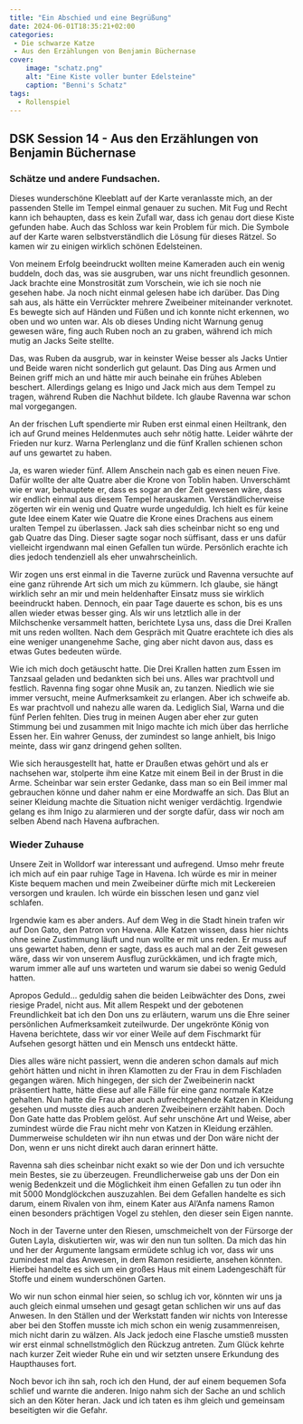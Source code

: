 ```yaml
---
title: "Ein Abschied und eine Begrüßung"
date: 2024-06-01T18:35:21+02:00
categories:
 - Die schwarze Katze
 - Aus den Erzählungen von Benjamin Büchernase
cover:
    image: "schatz.png"
    alt: "Eine Kiste voller bunter Edelsteine"
    caption: "Benni's Schatz"
tags:
  - Rollenspiel
---
```



## DSK Session 14 - Aus den Erzählungen von Benjamin Büchernase

### Schätze und andere Fundsachen.

Dieses wunderschöne Kleeblatt auf der Karte veranlasste mich, an der passenden Stelle im Tempel einmal genauer zu suchen. Mit Fug und Recht kann ich behaupten, dass es kein Zufall war, dass ich genau dort diese Kiste gefunden habe. Auch das Schloss war kein Problem für mich. Die Symbole auf der Karte waren selbstverständlich die Lösung für dieses Rätzel. So kamen wir zu einigen wirklich schönen Edelsteinen.

Von meinem Erfolg beeindruckt wollten meine Kameraden auch ein wenig buddeln, doch das, was sie ausgruben, war uns nicht freundlich gesonnen. Jack brachte eine Monstrosität zum Vorschein, wie ich sie noch nie gesehen habe. Ja noch nicht einmal gelesen habe ich darüber. Das Ding sah aus, als hätte ein Verrückter mehrere Zweibeiner miteinander verknotet. Es bewegte sich auf Händen und Füßen und ich konnte nicht erkennen, wo oben und wo unten war. Als ob dieses Unding nicht Warnung genug gewesen wäre, fing auch Ruben noch an zu graben, während ich mich mutig an Jacks Seite stellte.

Das, was Ruben da ausgrub, war in keinster Weise besser als Jacks Untier und Beide waren nicht sonderlich gut gelaunt. Das Ding aus Armen und Beinen griff mich an und hätte mir auch beinahe ein frühes Ableben beschert. Allerdings gelang es Inigo und Jack mich aus dem Tempel zu tragen, während Ruben die Nachhut bildete. Ich glaube Ravenna war schon mal vorgegangen.

An der frischen Luft spendierte mir Ruben erst einmal einen Heiltrank, den ich auf Grund meines Heldenmutes auch sehr nötig hatte. Leider währte der Frieden nur kurz. Warna Perlenglanz und die fünf Krallen schienen schon auf uns gewartet zu haben.

Ja, es waren wieder fünf. Allem Anschein nach gab es einen neuen Five. Dafür wollte der alte Quatre aber die Krone von Toblin haben. Unverschämt wie er war, behauptete er, dass es sogar an der Zeit gewesen wäre, dass wir endlich einmal aus diesem Tempel herauskamen. Verständlicherweise zögerten wir ein wenig und Quatre wurde ungeduldig. Ich hielt es für keine gute Idee einem Kater wie Quatre die Krone eines Drachens aus einem uralten Tempel zu überlassen. Jack sah dies scheinbar nicht so eng und gab Quatre das Ding. Dieser sagte sogar noch süffisant, dass er uns dafür vielleicht irgendwann mal einen Gefallen tun würde. Persönlich erachte ich dies jedoch tendenziell als eher unwahrscheinlich.

Wir zogen uns erst einmal in die Taverne zurück und Ravenna versuchte auf eine ganz rührende Art sich um mich zu kümmern. Ich glaube, sie hängt wirklich sehr an mir und mein heldenhafter Einsatz muss sie wirklich beeindruckt haben. Dennoch, ein paar Tage dauerte es schon, bis es uns allen wieder etwas besser ging. Als wir uns letztlich alle in der Milchschenke versammelt hatten, berichtete Lysa uns, dass die Drei Krallen mit uns reden wollten. Nach dem Gespräch mit Quatre erachtete ich dies als eine weniger unangenehme Sache, ging aber nicht davon aus, dass es etwas Gutes bedeuten würde.

Wie ich mich doch getäuscht hatte. Die Drei Krallen hatten zum Essen im Tanzsaal geladen und bedankten sich bei uns. Alles war prachtvoll und festlich. Ravenna fing sogar ohne Musik an, zu tanzen. Niedlich wie sie immer versucht, meine Aufmerksamkeit zu erlangen. Aber ich schweife ab. Es war prachtvoll und nahezu alle waren da. Lediglich Sial, Warna und die fünf Perlen fehlten. Dies trug in meinen Augen aber eher zur guten Stimmung bei und zusammen mit Inigo machte ich mich über das herrliche Essen her.  Ein wahrer Genuss, der zumindest so lange anhielt, bis Inigo meinte, dass wir ganz dringend gehen sollten.

Wie sich herausgestellt hat, hatte er Draußen etwas gehört und als er nachsehen war, stolperte ihm eine Katze mit einem Beil in der Brust in die Arme. Scheinbar war sein erster Gedanke, dass man so ein Beil immer mal gebrauchen könne und daher nahm er eine Mordwaffe an sich. Das Blut an seiner Kleidung machte die Situation nicht weniger verdächtig. Irgendwie gelang es ihm Inigo zu alarmieren und der sorgte dafür, dass wir noch am selben Abend nach Havena aufbrachen.

### Wieder Zuhause

Unsere Zeit in Wolldorf war interessant und aufregend. Umso mehr freute ich mich auf ein paar ruhige Tage in Havena. Ich würde es mir in meiner Kiste bequem machen und mein Zweibeiner dürfte mich mit Leckereien versorgen und kraulen. Ich würde ein bisschen lesen und ganz viel schlafen.

Irgendwie kam es aber anders. Auf dem Weg in die Stadt hinein trafen wir auf Don Gato, den Patron von Havena. Alle Katzen wissen, dass hier nichts ohne seine Zustimmung läuft und nun wollte er mit uns reden. Er muss auf uns gewartet haben, denn er sagte, dass es auch mal an der Zeit gewesen wäre, dass wir von unserem Ausflug zurückkämen, und ich fragte mich, warum immer alle auf uns warteten und warum sie dabei so wenig Geduld hatten.

Apropos Geduld… geduldig sahen die beiden Leibwächter des Dons, zwei riesige Pradel, nicht aus. Mit allem Respekt und der gebotenen Freundlichkeit bat ich den Don uns zu erläutern, warum uns die Ehre seiner persönlichen Aufmerksamkeit zuteilwurde. Der ungekrönte König von Havena berichtete, dass wir vor einer Weile auf dem Fischmarkt für Aufsehen gesorgt hätten und ein Mensch uns entdeckt hätte.

Dies alles wäre nicht passiert, wenn die anderen schon damals auf mich gehört hätten und nicht in ihren Klamotten zu der Frau in dem Fischladen gegangen wären. Mich hingegen, der sich der Zweibeinerin nackt präsentiert hatte, hätte diese auf alle Fälle für eine ganz normale Katze gehalten. Nun hatte die Frau aber auch aufrechtgehende Katzen in Kleidung gesehen und musste dies auch anderen Zweibeinern erzählt haben. Doch Don Gate hatte das Problem gelöst. Auf sehr unschöne Art und Weise, aber zumindest würde die Frau nicht mehr von Katzen in Kleidung erzählen. Dummerweise schuldeten wir ihn nun etwas und der Don wäre nicht der Don, wenn er uns nicht direkt auch daran erinnert hätte.

Ravenna sah dies scheinbar nicht exakt so wie der Don und ich versuchte mein Bestes, sie zu überzeugen. Freundlicherweise gab uns der Don ein wenig Bedenkzeit und die Möglichkeit ihm einen Gefallen zu tun oder ihn mit 5000 Mondglöckchen auszuzahlen.  Bei dem Gefallen handelte es sich darum, einem Rivalen von ihm, einem Kater aus Al’Anfa namens Ramon einen besonders prächtigen Vogel zu stehlen, den dieser sein Eigen nannte.

Noch in der Taverne unter den Riesen, umschmeichelt von der Fürsorge der Guten Layla, diskutierten wir, was wir den nun tun sollten. Da mich das hin und her der Argumente langsam ermüdete schlug ich vor, dass wir uns zumindest mal das Anwesen, in dem Ramon residierte, ansehen könnten. Hierbei handelte es sich um ein großes Haus mit einem Ladengeschäft für Stoffe und einem wunderschönen Garten.

Wo wir nun schon einmal hier seien, so schlug ich vor, könnten wir uns ja auch gleich einmal umsehen und gesagt getan schlichen wir uns auf das Anwesen. In den Ställen und der Werkstatt fanden wir nichts von Interesse aber bei den Stoffen musste ich mich schon ein wenig zusammenreisen, mich nicht darin zu wälzen. Als Jack jedoch eine Flasche umstieß mussten wir erst einmal schnellstmöglich den Rückzug antreten. Zum Glück kehrte nach kurzer Zeit wieder Ruhe ein und wir setzten unsere Erkundung des Haupthauses fort.

Noch bevor ich ihn sah, roch ich den Hund, der auf einem bequemen Sofa schlief und warnte die anderen. Inigo nahm sich der Sache an und schlich sich an den Köter heran. Jack und ich taten es ihm gleich und gemeinsam beseitigten wir die Gefahr.